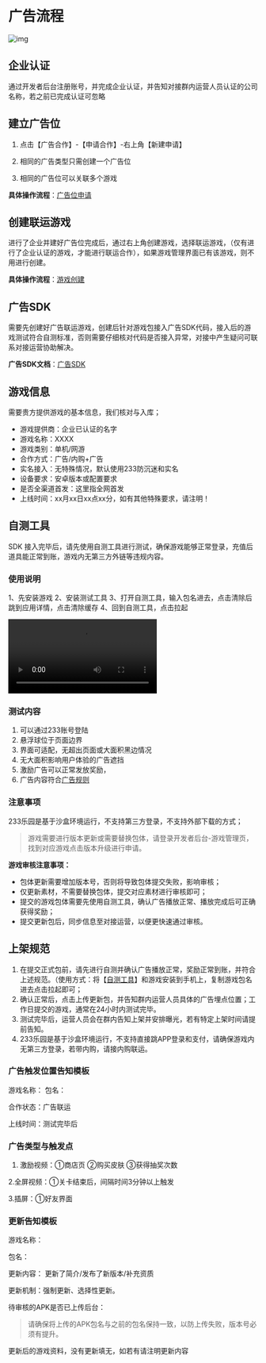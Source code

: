 # 广告流程

![img](https://arkimg.ark.online/(null)-20240520173554500.png)

## 企业认证

通过开发者后台注册账号，并完成企业认证，并告知对接群内运营人员认证的公司名称，若之前已完成认证可忽略

## 建立广告位

1. 点击【广告合作】-【申请合作】-右上角【新建申请】

2. 相同的广告类型只需创建一个广告位

3. 相同的广告位可以关联多个游戏

**具体操作流程**：[广告位申请](../advertise/Advertising_application.md)

## 创建联运游戏

进行了企业并建好广告位完成后，通过右上角创建游戏，选择联运游戏，（仅有进行了企业认证的游戏，才能进行联运合作），如果游戏管理界面已有该游戏，则不用进行创建。

**具体操作流程**：[游戏创建](../operate/intermodal_games.md)

## 广告SDK

需要先创建好广告联运游戏，创建后针对游戏包接入广告SDK代码，接入后的游戏测试符合自测标准，否则需要仔细核对代码是否接入异常，对接中产生疑问可联系对接运营协助解决。

**广告SDK文档**：[广告SDK](../SDK/advertising_SDK.md)

## 游戏信息

需要贵方提供游戏的基本信息，我们核对与入库；

- 游戏提供商：企业已认证的名字
- 游戏名称：XXXX
- 游戏类别：单机/网游
- 合作方式：广告/内购+广告
- 实名接入：无特殊情况，默认使用233防沉迷和实名
- 设备要求：安卓版本或配置要求
- 是否全渠道首发：这里指全网首发
- 上线时间：xx月xx日xx点xx分，如有其他特殊要求，请注明！

## 自测工具

SDK 接入完毕后，请先使用自测工具进行测试，确保游戏能够正常登录，充值后道具能正常到账，游戏内无第三方外链等违规内容。

### 使用说明

1、先安装游戏 
2、安装测试工具 
3、打开自测工具，输入包名进去，点击清除后跳到应用详情，点击清除缓存 
4、回到自测工具，点击拉起

<video controls src="https://cdn.233xyx.com/1629017567424_707.mp4"></video>

### 测试内容

1. 可以通过233账号登陆
2. 悬浮球位于页面边界
3. 界面可适配，无超出页面或大面积黑边情况
4. 无大面积影响用户体验的广告遮挡
5. 激励广告可以正常发放奖励，
6. 广告内容符合[广告规则](../advertise/Advertising_rules.md)

### 注意事项

233乐园是基于沙盒环境运行，不支持第三方登录，不支持外部下载的方式；

> 游戏需要进行版本更新或需要替换包体，请登录开发者后台-游戏管理页，找到对应游戏点击版本升级进行申请。

**游戏审核注意事项：**

- 包体更新需要增加版本号，否则将导致包体提交失败，影响审核；
- 仅更新素材，不需要替换包体，提交对应素材进行审核即可；
- 提交的游戏包体需要先使用自测工具，确认广告播放正常、播放完成后可正确获得奖励；
- 提交更新包后，同步信息至对接运营，以便更快速通过审核。

## 上架规范

1. 在提交正式包前，请先进行自测并确认广告播放正常，奖励正常到账，并符合上述规范。（使用方式：将【[自测工具](https://cdn.233xyx.com/1637583042144_601.apk)】和游戏安装到手机上，复制游戏包名进去点击拉起即可；
2. 确认正常后，点击上传更新包，并告知群内运营人员具体的广告埋点位置；工作日提交的游戏，通常在24小时内测试完毕。
3. 测试完毕后，运营人员会在群内告知上架并安排曝光，若有特定上架时间请提前告知。
4. 233乐园是基于沙盒环境运行，不支持直接跳APP登录和支付，请确保游戏内无第三方登录，若带内购，请接内购联运。

### 广告触发位置告知模板

游戏名称：                  包名：

合作状态：广告联运

上线时间：测试完毕后

### 广告类型与触发点

1. 激励视频：①商店页  ②购买皮肤 ③获得抽奖次数

2.全屏视频：①关卡结束后，间隔时间3分钟以上触发

3.插屏：①好友界面 


### 更新告知模板

游戏名称：          

包名：

更新内容： 更新了简介/发布了新版本/补充资质

更新机制：强制更新、选择性更新。

待审核的APK是否已上传后台：

> 请确保将上传的APK包名与之前的包名保持一致，以防上传失败，版本号必须有提升。

更新后的游戏资料，没有更新填无，如若有请注明更新内容
